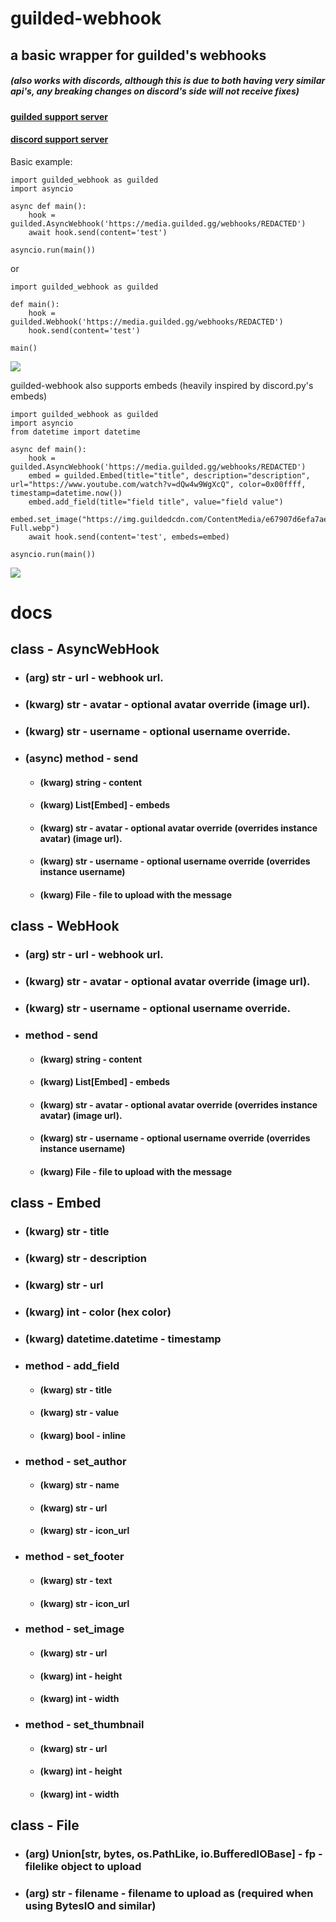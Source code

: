 # guilded-webhook
## a basic wrapper for guilded's webhooks 
##### (also works with discords, although this is due to both having very similar api's, any breaking changes on discord's side will not receive fixes)

#### [guilded support server](https://www.guilded.gg/i/Kkj6Jm4k?cid=e01438dd-c103-46f7-b702-129be5eee101&intent=chat)
#### [discord support server](https://discord.gg/fDQPCBybVJ)

Basic example:

```
import guilded_webhook as guilded
import asyncio

async def main():
    hook = guilded.AsyncWebhook('https://media.guilded.gg/webhooks/REDACTED')
    await hook.send(content='test')

asyncio.run(main())
```

or

```
import guilded_webhook as guilded

def main():
    hook = guilded.Webhook('https://media.guilded.gg/webhooks/REDACTED')
    hook.send(content='test')

main()
```
![](https://img.guildedcdn.com/ContentMedia/a49557916d785fa9b3a53207c0547e2f-Full.webp?w=210&h=64)

guilded-webhook also supports embeds (heavily inspired by discord.py's embeds)
```
import guilded_webhook as guilded
import asyncio
from datetime import datetime

async def main():
    hook = guilded.AsyncWebhook('https://media.guilded.gg/webhooks/REDACTED')
    embed = guilded.Embed(title="title", description="description", url="https://www.youtube.com/watch?v=dQw4w9WgXcQ", color=0x00ffff, timestamp=datetime.now())
    embed.add_field(title="field title", value="field value")
    embed.set_image("https://img.guildedcdn.com/ContentMedia/e67907d6efa7aebb0440097cb9a03672-Full.webp")
    await hook.send(content='test', embeds=embed)

asyncio.run(main())
```
![](https://img.guildedcdn.com/ContentMedia/3514750c4e584bbf070c093b1facce91-Full.webp?w=501&h=621)

# docs
## class - AsyncWebHook
* ### (arg) str - url - webhook url.
* ### (kwarg) str - avatar - optional avatar override (image url).
* ### (kwarg) str - username - optional username override.
* ### (async) method - send 
  * ####  (kwarg) string - content
  * #### (kwarg) List[Embed] - embeds
  * #### (kwarg) str - avatar - optional avatar override (overrides instance avatar) (image url).
  * #### (kwarg) str - username - optional username override (overrides instance username)
  * #### (kwarg) File - file to upload with the message

## class - WebHook
* ### (arg) str - url - webhook url.
* ### (kwarg) str - avatar - optional avatar override (image url).
* ### (kwarg) str - username - optional username override.
* ### method - send 
  * ####  (kwarg) string - content
  * #### (kwarg) List[Embed] - embeds
  * #### (kwarg) str - avatar - optional avatar override (overrides instance avatar) (image url).
  * #### (kwarg) str - username - optional username override (overrides instance username)
  * #### (kwarg) File - file to upload with the message

## class - Embed
* ### (kwarg) str - title
* ### (kwarg) str - description
* ### (kwarg) str - url
* ### (kwarg) int - color (hex color)
* ### (kwarg) datetime.datetime - timestamp
* ### method - add_field
  * #### (kwarg) str - title
  * #### (kwarg) str - value
  * #### (kwarg) bool - inline
* ### method - set_author
  * #### (kwarg) str - name
  * #### (kwarg) str - url
  * #### (kwarg) str - icon_url
* ### method - set_footer
  * #### (kwarg) str - text
  * #### (kwarg) str - icon_url
* ### method - set_image
  * #### (kwarg) str - url
  * #### (kwarg) int - height
  * #### (kwarg) int - width
* ### method - set_thumbnail
  * #### (kwarg) str - url
  * #### (kwarg) int - height
  * #### (kwarg) int - width

## class - File
* ### (arg) Union[str, bytes, os.PathLike, io.BufferedIOBase] - fp - filelike object to upload
* ### (arg) str - filename - filename to upload as (required when using BytesIO and similar)